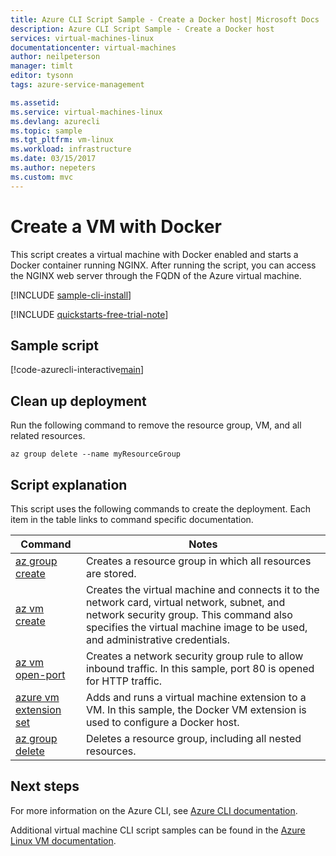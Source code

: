 ```yaml
---
title: Azure CLI Script Sample - Create a Docker host| Microsoft Docs
description: Azure CLI Script Sample - Create a Docker host 
services: virtual-machines-linux
documentationcenter: virtual-machines
author: neilpeterson
manager: timlt
editor: tysonn
tags: azure-service-management

ms.assetid:
ms.service: virtual-machines-linux
ms.devlang: azurecli
ms.topic: sample
ms.tgt_pltfrm: vm-linux
ms.workload: infrastructure
ms.date: 03/15/2017
ms.author: nepeters
ms.custom: mvc
---
```


# Create a VM with Docker

This script creates a virtual machine with Docker enabled and starts a Docker container running NGINX. After running the script, you can access the NGINX web server through the FQDN of the Azure virtual machine. 

[!INCLUDE [sample-cli-install](../../../includes/sample-cli-install.md)]

[!INCLUDE [quickstarts-free-trial-note](../../../includes/quickstarts-free-trial-note.md)]

## Sample script

[!code-azurecli-interactive[main](../../../cli_scripts/virtual-machine/create-docker-host/create-docker-host.sh "Docker Host")]

## Clean up deployment 

Run the following command to remove the resource group, VM, and all related resources.

```azurecli-interactive 
az group delete --name myResourceGroup
```

## Script explanation

This script uses the following commands to create the deployment. Each item in the table links to command specific documentation.

| Command | Notes |
|---|---|
| [az group create](https://docs.microsoft.com/cli/azure/group#az_group_create) | Creates a resource group in which all resources are stored. |
| [az vm create](https://docs.microsoft.com/cli/azure/vm#az_vm_create) | Creates the virtual machine and connects it to the network card, virtual network, subnet, and network security group. This command also specifies the virtual machine image to be used, and administrative credentials.  |
| [az vm open-port](https://docs.microsoft.com/cli/azure/vm#az_vm_open_port) | Creates a network security group rule to allow inbound traffic. In this sample, port 80 is opened for HTTP traffic. |
| [azure vm extension set](https://docs.microsoft.com/cli/azure/vm/extension#az_vm_extension_set) | Adds and runs a virtual machine extension to a VM. In this sample, the Docker VM extension is used to configure a Docker host.|
| [az group delete](https://docs.microsoft.com/cli/azure/vm/extension#az_vm_extension_set) | Deletes a resource group, including all nested resources. |

## Next steps

For more information on the Azure CLI, see [Azure CLI documentation](https://docs.microsoft.com/cli/azure/overview).

Additional virtual machine CLI script samples can be found in the [Azure Linux VM documentation](../linux/cli-samples.md?toc=%2fazure%2fvirtual-machines%2flinux%2ftoc.json).
